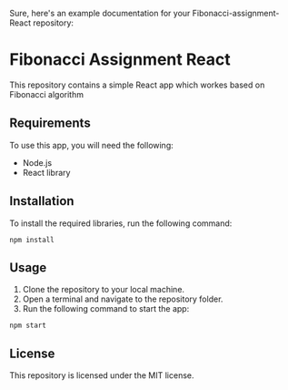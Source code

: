 Sure, here's an example documentation for your Fibonacci-assignment-React repository:

# Fibonacci Assignment React

This repository contains a simple React app which workes based on Fibonacci algorithm

## Requirements

To use this app, you will need the following:

- Node.js
- React library

## Installation

To install the required libraries, run the following command:

```
npm install
```

## Usage

1. Clone the repository to your local machine.
2. Open a terminal and navigate to the repository folder.
3. Run the following command to start the app:

```
npm start
```

## License

This repository is licensed under the MIT license.
